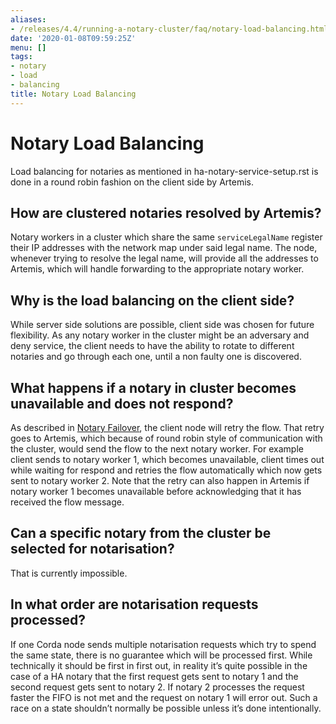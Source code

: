 ```yaml
---
aliases:
- /releases/4.4/running-a-notary-cluster/faq/notary-load-balancing.html
date: '2020-01-08T09:59:25Z'
menu: []
tags:
- notary
- load
- balancing
title: Notary Load Balancing
---
```



# Notary Load Balancing

Load balancing for notaries as mentioned in ha-notary-service-setup.rst is done in a round robin fashion
on the client side by Artemis.


## How are clustered notaries resolved by Artemis?

Notary workers in a cluster which share the same `serviceLegalName` register their IP addresses with the network map under said legal name.
The node, whenever trying to resolve the legal name, will provide all the addresses to Artemis, which will handle forwarding
to the appropriate notary worker.


## Why is the load balancing on the client side?

While server side solutions are possible, client side was chosen for future flexibility. As any notary worker in the
cluster might be an adversary and deny service, the client needs to have the ability to rotate to different notaries and go
through each one, until a non faulty one is discovered.


## What happens if a notary in cluster becomes unavailable and does not respond?

As described in [Notary Failover](notary-failover.md), the client node will retry the flow. That retry goes to Artemis, which because of round
robin style of communication with the cluster, would send the flow to the next notary worker. For example client sends to notary worker 1, which
becomes unavailable, client times out while waiting for respond and retries the flow automatically which now gets sent to notary worker 2. Note that
the retry can also happen in Artemis if notary worker 1 becomes unavailable before acknowledging that it has received the flow message.


## Can a specific notary from the cluster be selected for notarisation?

That is currently impossible.


## In what order are notarisation requests processed?

If one Corda node sends multiple notarisation requests which try to spend the same state, there is no guarantee which will be processed first.
While technically it should be first in first out, in reality it’s quite possible in the case of a HA notary that the first request gets sent
to notary 1 and the second request gets sent to notary 2. If notary 2 processes the request faster the FIFO is not met and the request on notary
1 will error out. Such a race on a state shouldn’t normally be possible unless it’s done intentionally.

